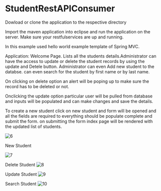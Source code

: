 # StudentRestAPIConsumer
Dowload or clone the application to the respective directory 

Import the maven application into eclipse and run the application on the server.
Make sure your restfulservices are up and running.


In this example used hello world example template of Spring MVC.

Application:
Welcome Page. Lists all the students details.Administrator can have the access to update or delete the student records by using the update and Detele button. Administrator can even Add new student to the databse. can even search for the student by first name or by last name. 

On clicking on  delete option an alert will be poping up to make sure the record has to be deleted or not.

Onclicking the update option particular user will be pulled from database and inputs will be populated and can make changes and save the details.

To create a new student click on new student and form will be opened and all the fields are required to everything should be populate complete and submit the form. on submitting the form index page will be rendered with the updated list of students.

![6](https://user-images.githubusercontent.com/40441857/44865133-1339a300-ac47-11e8-988f-4179ce76b980.JPG)

New Student

![7](https://user-images.githubusercontent.com/40441857/44865608-695b1600-ac48-11e8-8ae1-c752b8f90ede.JPG)

Delete Student
![8](https://user-images.githubusercontent.com/40441857/44865639-7972f580-ac48-11e8-9675-341abe0ea56a.JPG)

Update Student
![9](https://user-images.githubusercontent.com/40441857/44865664-8f80b600-ac48-11e8-93f8-678f8540d4aa.JPG)

Search Student
![10](https://user-images.githubusercontent.com/40441857/44865674-95769700-ac48-11e8-9427-564379e1f80b.JPG)
